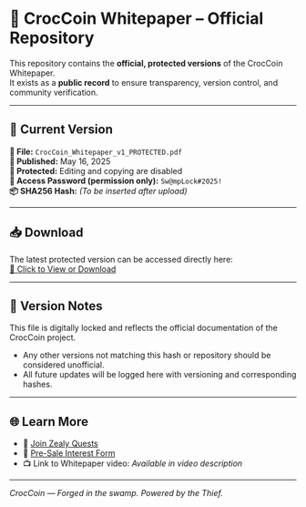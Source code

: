 # 🐊 CrocCoin Whitepaper – Official Repository

This repository contains the **official, protected versions** of the CrocCoin Whitepaper.  
It exists as a **public record** to ensure transparency, version control, and community verification.

---

## 🔖 Current Version

**📄 File:** `CrocCoin_Whitepaper_v1_PROTECTED.pdf`  
**📅 Published:** May 16, 2025  
**🔐 Protected:** Editing and copying are disabled  
**🔑 Access Password (permission only):** `Sw@mpLock#2025!`  
**📦 SHA256 Hash:** _(To be inserted after upload)_

---

## 📥 Download

The latest protected version can be accessed directly here:  
[🔗 Click to View or Download](./CrocCoin_Whitepaper_v1_PROTECTED.pdf)

---

## 🧾 Version Notes
This file is digitally locked and reflects the official documentation of the CrocCoin project.
- Any other versions not matching this hash or repository should be considered unofficial.
- All future updates will be logged here with versioning and corresponding hashes.

---

## 🌐 Learn More

- 🔗 [Join Zealy Quests](https://zealy.io/c/croccoin/questboard)  
- 📝 [Pre-Sale Interest Form](https://docs.google.com/forms/d/e/1FAIpQLScmgsX0e6iIt1vTaDTK8rgMpkmkJzPtBxmhRQNehcwENztu3g/viewform)  
- 📺 Link to Whitepaper video: *Available in video description*

---

_CrocCoin — Forged in the swamp. Powered by the Thief._
